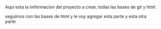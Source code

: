 Aqui esta la imformacion del proyecto a crear, todas las bases de git y html.

seguimos con las bases de html y le voy agregar esta parte y esta otra parte
